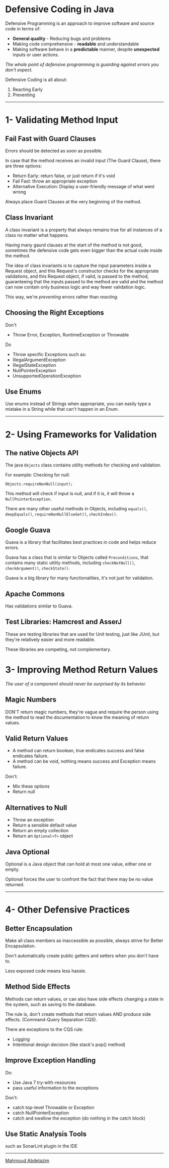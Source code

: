 # Defensive Coding in Java
Defensive Programming is an approach to improve software and source code in terms of:
- <b>General quality</b> - Reducing bugs and problems
- Making code comprehensive - <b>readable</b> and understandable
- Making software behave in a <b>predictable</b> manner, despite <b>unexpected</b> inputs or user actions.

<i>The whole point of defensive programming is guarding against errors you don't expect.</i>

Defensive Coding is all about:
1. Reacting Early
2. Preventing

<hr>

# 1- Validating Method Input

## Fail Fast with Guard Clauses
Errors should be detected as soon as possible.

In case that the method receives an invalid input (The Guard Clause), there are three options:
- Return Early: return false, or just return if it's void
- Fail Fast: throw an appropriate exception
- Alternative Execution: Display a user-friendly message of what went wrong

Always place Guard Clauses at the very beginning of the method.

## Class Invariant
A class invariant is a property that always remains true for all instances of a class no matter what happens.

Having many gaurd clauses at the start of the method is not good, sometimes the defensive code gets even bigger than the actual code inside the method.

The idea of class invariants is to capture the input parameters inside a Request object, and this Request's constructor checks for the appropriate validations, and this Request object, if valid, is passed to the method, guaranteeing that the inputs passed to the method are valid and the method can now contain only business logic and way fewer validation logic.

This way, we're <i> preventing </i> errors rather than <i> reacting.</i>

## Choosing the Right Exceptions
Don't
- Throw Error, Exception, RuntimeException or Throwable

Do
- Throw specific Exceptions such as:
- IllegalArgumentException
- IllegalStateException
- NullPointerException
- UnsupportedOperationException

## Use Enums
Use enums instead of Strings when appropriate, you can easily type a mistake in a String while that can't happen in an Enum.

<hr>

# 2- Using Frameworks for Validation

## The native Objects API
The java `Objects` class contains utility methods for checking and validation.

For example: Checking for null:
```
Objects.requireNonNull(input);
```
This method will check if input is null, and if it is, it will throw a `NullPointerException`.

There are many other useful methods in Objects, including `equals()`, `deepEquals()`, `requireNonNullElseGet()`, `checkIndex()`.

## Google Guava
Guava is a library that facilitates best practices in code and helps reduce errors.

Guava has a class that is similar to Objects called `Preconditions`, that contains many static utility methods, including `checkNotNull()`, `checkArgument()`, `checkState()`.

Guava is a big library for many functionalities, it's not just for validation.

## Apache Commons
Has validations similar to Guava.

## Test Libraries: Hamcrest and AsserJ
These are testing libraries that are used for Unit testing, just like JUnit, but they're relatively easier and more readable.

These libraries are competing, not complementary.

# 3- Improving Method Return Values
<i>The user of a component should never be surprised by its behavior. </i>

## Magic Numbers
DON'T return magic numbers, they're vague and require the person using the method to read the documentation to know the meaning of return values.

## Valid Return Values
- A method can return boolean, true endicates success and false endicates failure.
- A method can be void, nothing means success and Exception means failure.

Don't:
- Mix these options
- Return null

## Alternatives to Null
- Throw an exception
- Return a sensible default value
- Return an empty collection
- Return an `Optional<T>` object

## Java Optional
Optional is a Java object that can hold at most one value, either one or empty.

Optional forces the user to confront the fact that there may be no value returned.

<hr>

# 4- Other Defensive Practices

## Better Encapsulation
Make all class members as inaccessible as possible, always strive for Better Encapsulation. 

Don't automatically create public getters and setters when you don't have to.

Less exposed code means less hassle.

## Method Side Effects
Methods can return values, or can also have side effects changing a state in the system, such as saving to the database.

The rule is, don't create methods that return values AND produce side effects. (Command-Query Separation CQS).

There are exceptions to the CQS rule:
- Logging
- Intentional design decision (like stack's pop() method)

## Improve Exception Handling
Do:
- Use Java 7 try-with-resources
- pass useful information to the exceptions

Don't:
- catch top-level Throwable or Exception
- catch NullPointerException
- catch and swallow the exception (do nothing in the catch block)

## Use Static Analysis Tools
such as SonarLint plugin in the IDE


<hr>

[Mahmoud Abdelazim](https://github.com/MahmoudAbdelazim)